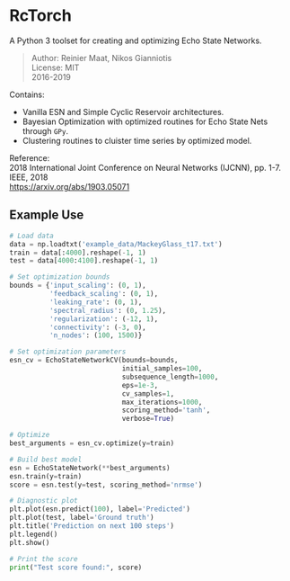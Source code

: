 RcTorch
=========
A Python 3 toolset for creating and optimizing Echo State Networks.

>Author: Reinier Maat, Nikos Gianniotis  
>License: MIT  
>2016-2019  

Contains:
- Vanilla ESN and Simple Cyclic Reservoir architectures.
- Bayesian Optimization with optimized routines for Echo State Nets through `GPy`.
- Clustering routines to cluister time series by optimized model.

Reference:  
2018 International Joint Conference on Neural Networks (IJCNN), pp. 1-7. IEEE, 2018  
https://arxiv.org/abs/1903.05071

## Example Use
```python
# Load data
data = np.loadtxt('example_data/MackeyGlass_t17.txt')
train = data[:4000].reshape(-1, 1)
test = data[4000:4100].reshape(-1, 1)

# Set optimization bounds
bounds = {'input_scaling': (0, 1),
          'feedback_scaling': (0, 1),
          'leaking_rate': (0, 1),
          'spectral_radius': (0, 1.25),
          'regularization': (-12, 1),
          'connectivity': (-3, 0),
          'n_nodes': (100, 1500)}

# Set optimization parameters
esn_cv = EchoStateNetworkCV(bounds=bounds,
                            initial_samples=100,
                            subsequence_length=1000,
                            eps=1e-3,
                            cv_samples=1,
                            max_iterations=1000,
                            scoring_method='tanh',
                            verbose=True)

# Optimize
best_arguments = esn_cv.optimize(y=train)

# Build best model
esn = EchoStateNetwork(**best_arguments)
esn.train(y=train)
score = esn.test(y=test, scoring_method='nrmse')

# Diagnostic plot
plt.plot(esn.predict(100), label='Predicted')
plt.plot(test, label='Ground truth')
plt.title('Prediction on next 100 steps')
plt.legend()
plt.show()

# Print the score
print("Test score found:", score)

```

